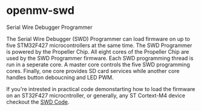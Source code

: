 # openmv-swd
Serial Wire Debugger Programmer

The Serial Wire Debugger (SWD) Programmer can load firmware on up to five STM32F427 microcontrollers at the same time. The SWD Programmer is powered by the Propeller Chip. All eight cores of the Propeller Chip are used by the SWD Programmer firmware. Each SWD programming thread is run in a seperate core. A master core controls the five SWD programming cores. Finally, one core provides SD card services while another core handles button deboucning and LED PWM.

If you're intrested in practical code demonstarting how to load the firmware on an ST32F427 microcntroller, or generally, any ST Cortext-M4 device checkout the [SWD Code](https://github.com/opnmv/openmv-swd/blob/master/src/SWD.spin).
